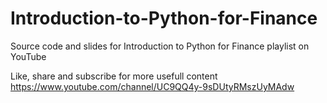 # Introduction-to-Python-for-Finance
Source code and slides for Introduction to Python for Finance playlist on YouTube

Like, share and subscribe for more usefull content
https://www.youtube.com/channel/UC9QQ4y-9sDUtyRMszUyMAdw
